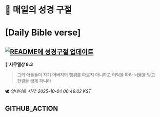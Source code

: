 # 🙏 매일의 성경 구절
# [Daily Bible verse]
## [![README에 성경구절 업데이트](https://github.com/DONGSUKA/first_test/actions/workflows/update-readme-bible.yml/badge.svg)](https://github.com/DONGSUKA/first_test/actions/workflows/update-readme-bible.yml)
<!-- START_BIBLE_VERSE -->
📖 **사무엘상 8:3**
> 그의 아들들이 자기 아버지의 행위를 따르지 아니하고 이익을 따라 뇌물을 받고 판결을 굽게 하니라

🕊️ _업데이트 시각: 2025-10-04 06:49:02 KST_
  <!-- END_BIBLE_VERSE -->
## GITHUB_ACTION
